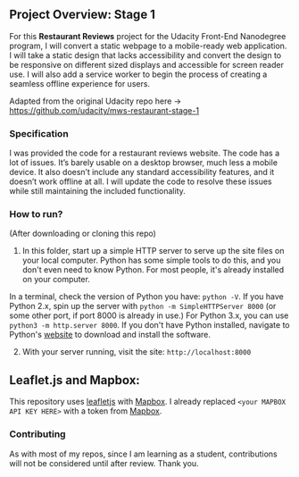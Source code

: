 ## Project Overview: Stage 1

For this **Restaurant Reviews** project for the Udacity Front-End Nanodegree program, I will convert a static webpage to a mobile-ready web application. I will take a static design that lacks accessibility and convert the design to be responsive on different sized displays and accessible for screen reader use. I will also add a service worker to begin the process of creating a seamless offline experience for users.

Adapted from the original Udacity repo here -> https://github.com/udacity/mws-restaurant-stage-1

### Specification

I was provided the code for a restaurant reviews website. The code has a lot of issues. It’s barely usable on a desktop browser, much less a mobile device. It also doesn’t include any standard accessibility features, and it doesn’t work offline at all. I will update the code to resolve these issues while still maintaining the included functionality.

### How to run?
(After downloading or cloning this repo)
1. In this folder, start up a simple HTTP server to serve up the site files on your local computer. Python has some simple tools to do this, and you don't even need to know Python. For most people, it's already installed on your computer.

In a terminal, check the version of Python you have: `python -V`. If you have Python 2.x, spin up the server with `python -m SimpleHTTPServer 8000` (or some other port, if port 8000 is already in use.) For Python 3.x, you can use `python3 -m http.server 8000`. If you don't have Python installed, navigate to Python's [website](https://www.python.org/) to download and install the software.

2. With your server running, visit the site: `http://localhost:8000`


## Leaflet.js and Mapbox:

This repository uses [leafletjs](https://leafletjs.com/) with [Mapbox](https://www.mapbox.com/). I already replaced `<your MAPBOX API KEY HERE>` with a token from [Mapbox](https://www.mapbox.com/).

### Contributing

As with most of my repos, since I am learning as a student, contributions will not be considered until after review. Thank you. 
